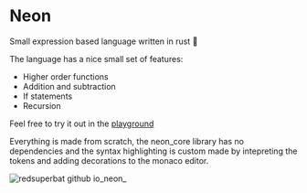 # Neon

Small expression based language written in rust 🦀

The language has a nice small set of features:

- Higher order functions
- Addition and subtraction
- If statements
- Recursion

Feel free to try it out in the [playground](https://redsuperbat.github.io/neon/)

Everything is made from scratch, the neon_core library has no dependencies and the syntax highlighting is custom made by intepreting the tokens and adding decorations to the monaco editor. 

![redsuperbat github io_neon_](https://github.com/user-attachments/assets/74e56300-4173-4156-a7bc-ec31d023d8ad)
